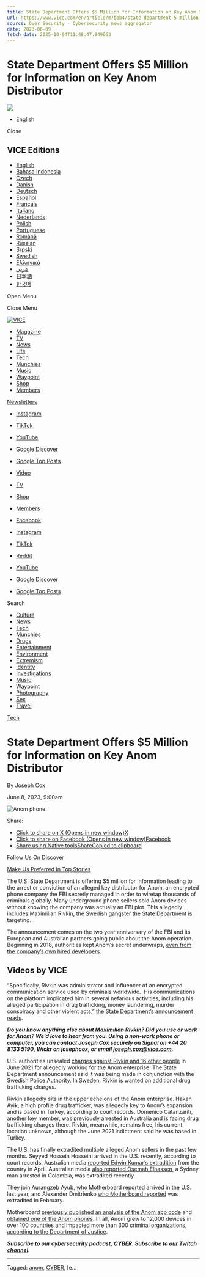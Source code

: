 ```yaml
---
title: State Department Offers $5 Million for Information on Key Anom Distributor
url: https://www.vice.com/en/article/m7bbb4/state-department-5-million-reward-maximilian-rivkin
source: Over Security - Cybersecurity news aggregator
date: 2023-06-09
fetch_date: 2025-10-04T11:48:47.949663
---
```


# State Department Offers $5 Million for Information on Key Anom Distributor

![](https://px.ads.linkedin.com/collect/?pid=7004554&fmt=gif)

+ English

Close

## VICE Editions

* [English](https://www.vice.com/en)
* [Bahasa Indonesia](https://www.vice.com/id)
* [Czech](https://www.vice.com/cs)
* [Danish](https://www.vice.com/da)
* [Deutsch](https://www.vice.com/de)
* [Español](https://www.vice.com/es)
* [Français](https://www.vice.com/fr)
* [Italiano](https://www.vice.com/it)
* [Nederlands](https://www.vice.com/nl)
* [Polish](https://www.vice.com/pl)
* [Portuguese](https://www.vice.com/pt)
* [Română](https://www.vice.com/ro)
* [Russian](https://www.vice.com/ru)
* [Srpski](https://www.vice.com/sr)
* [Swedish](https://www.vice.com/sv)
* [Ελληνικά](https://www.vice.com/el)
* [عربي](https://www.vice.com/ar)
* [日本語](https://www.vice.com/ja)
* [한국어](https://www.vice.com/ko)

Open Menu

Close Menu

[![VICE](https://www.vice.com/wp-content/uploads/sites/2/2024/06/vice-logo_white@2x.png)](https://www.vice.com/en)

* [Magazine](https://www.vice.com/en/article/vice-magazine-is-coming-back/)
* [TV](https://www.vicetv.com/en_us)
* [News](https://www.vice.com/en/category/news/)
* [Life](https://www.vice.com/en/category/life/)
* [Tech](/en/section/tech/)
* [Munchies](/en/section/munchies/)
* [Music](/en/section/music)
* [Waypoint](/en/section/waypoint/)
* [Shop](https://vice-shop.com/)
* [Members](https://www.vice.com/en/section/membership/)

[Newsletters](https://vice.beehiiv.com/subscribe)

* [Instagram](https://www.instagram.com/vice)
* [TikTok](https://www.tiktok.com/%40vice)
* [YouTube](https://www.youtube.com/user/vice)
* [Google Discover](https://profile.google.com/cp/CgkvbS8wMzR2Zmg)
* [Google Top Posts](https://www.google.com/preferences/source?q=vice.com)

* [Video](https://video.vice.com)
* [TV](https://www.vicetv.com/en_us)
* [Shop](https://vice-shop.com/)
* [Members](https://www.vice.com/en/section/membership/)

* [Facebook](https://www.facebook.com/vice)
* [Instagram](https://www.instagram.com/vice)
* [TikTok](https://www.tiktok.com/%40vice)
* [Reddit](https://www.reddit.com/user/vice)
* [YouTube](https://www.youtube.com/user/vice)
* [Google Discover](https://profile.google.com/cp/CgkvbS8wMzR2Zmg)
* [Google Top Posts](https://www.google.com/preferences/source?q=vice.com)

Search

* [Culture](/en/section/life/)
* [News](/en/section/news/)
* [Tech](/en/section/tech/)
* [Munchies](/en/section/munchies/)
* [Drugs](/en/tag/drugs/)
* [Entertainment](/en/tag/entertainment/)
* [Environment](/en/tag/environment/)
* [Extremism](/en/tag/extremism)
* [Identity](/en/tag/identity)
* [Investigations](/en/tag/investigations)
* [Music](/en/section/music/)
* [Waypoint](/en/section/waypoint/)
* [Photography](/en/tag/photography)
* [Sex](/en/tag/sex)
* [Travel](/en/tag/travel)

[Tech](https://www.vice.com/en/category/tech/)

# State Department Offers $5 Million for Information on Key Anom Distributor

By [Joseph Cox](https://www.vice.com/en/contributor/joseph-cox/ "Posts by Joseph Cox")

June 8, 2023, 9:00am

![Anom phone](https://www.vice.com/wp-content/uploads/sites/2/2023/06/1686171745329-anom-phone.jpeg?w=1024)

Share:

* [Click to share on X (Opens in new window)X](https://www.vice.com/en/article/state-department-5-million-reward-maximilian-rivkin/?share=x&nb=1)
* [Click to share on Facebook (Opens in new window)Facebook](https://www.vice.com/en/article/state-department-5-million-reward-maximilian-rivkin/?share=facebook&nb=1)
* [Share using Native toolsShareCopied to clipboard](https://www.vice.com/en/article/state-department-5-million-reward-maximilian-rivkin/)

[Follow Us On Discover](https://profile.google.com/cp/CgkvbS8wMzR2Zmg)

[Make Us Preferred In Top Stories](https://www.google.com/preferences/source?q=vice.com)

The U.S. State Department is offering $5 million for information leading to the arrest or conviction of an alleged key distributor for Anom, an encrypted phone company the FBI secretly managed in order to wiretap thousands of criminals globally. Many underground phone sellers sold Anom devices without knowing the company was actually an FBI plot. This allegedly includes Maximilian Rivkin, the Swedish gangster the State Department is targeting.

The announcement comes on the two year anniversary of the FBI and its European and Australian partners going public about the Anom operation. Beginning in 2018, authorities kept Anom’s secret underwraps, [even from the company’s own hired developers](https://www.vice.com/en/article/n7nnmg/inside-anom-video-operation-trojan-shield-ironside).

## Videos by VICE

“Specifically, Rivkin was administrator and influencer of an encrypted communication service used by criminals worldwide.  His communications on the platform implicated him in several nefarious activities, including his alleged participation in drug trafficking, money laundering, murder conspiracy and other violent acts,” [the State Department’s announcement reads](https://www.state.gov/u-s-department-of-state-announces-a-reward-offer-for-swedish-transnational-criminal/).

***Do you know anything else about Maximilian Rivkin? Did you use or work for Anom? We’d love to hear from you. Using a non-work phone or computer, you can contact Joseph Cox securely on Signal on +44 20 8133 5190, Wickr on josephcox, or email joseph.cox@vice.com.***

U.S. authorities unsealed [charges against Rivkin and 16 other people](https://www.vice.com/en/article/y3d3dx/doj-charges-anom-influencers-fake-honeypot-company) in June 2021 for allegedly working for the Anom enterprise. The State Department announcement said it was being made in conjunction with the Swedish Police Authority. In Sweden, Rivkin is wanted on additional drug trafficking charges.

Rivkin allegedly sits in the upper echelons of the Anom enterprise. Hakan Ayik, a high profile drug trafficker, was allegedly key to Anom’s expansion and is based in Turkey, according to court records. Domenico Catanzariti, another key member, was previously arrested in Australia and is facing drug trafficking charges there. Rivkin, meanwhile, remains free, his current location unknown, although the June 2021 indictment said he was based in Turkey.

The U.S. has finally extradited multiple alleged Anom sellers in the past few months. Seyyed Hossein Hosseini arrived in the U.S. recently, according to court records. Australian media [reported Edwin Kumar’s extradition](https://www.theaustralian.com.au/nation/sydney-man-edwin-harmendra-kumar-extradited-to-the-us-to-face-an0m-racketeering-charges/news-story/b785da85dc2b6be2b37012ad17a37b48) from the country in April. Australian media [also reported Osemah Elhassen](https://www.dailytelegraph.com.au/truecrimeaustralia/police-courts-nsw/sydney-man-osameh-elhassen-extradited-from-colombia-to-the-us-on-an0m-charges/news-story/1df1f3a85fd7031d3eb945fe654d9c3e), a Sydney man arrested in Colombia, was extradited recently.

They join Aurangzeb Ayub, [who Motherboard reported](https://www.vice.com/en/article/n7nyy8/us-extradites-anom-an0m-phone-seller-ayub) arrived in the U.S. last year, and Alexander Dmitrienko [who Motherboard reported](https://www.vice.com/en/article/88qzjk/anom-top-seller-alexander-dmitrienko-flown-to-us) was extradited in February.

Motherboard [previously published an analysis of the Anom app code](https://www.vice.com/en/article/v7veg8/anom-app-source-code-operation-trojan-shield-an0m) and [obtained one of the Anom phones](https://www.vice.com/en/article/n7b4gg/anom-phone-arcaneos-fbi-backdoor). In all, Anom grew to 12,000 devices in over 100 countries and impacted more than 300 criminal organizations, [according to the Department of Justice](https://www.justice.gov/usao-sdca/pr/fbi-s-encrypted-phone-platform-infiltrated-hundreds-criminal-syndicates-result-massive).

***Subscribe to our cybersecurity podcast, [CYBER](https://itunes.apple.com/gb/podcast/cyber/id1441708044?mt=2). Subscribe to [our Twitch channel](https://m.twitch.tv/vice).***

---

Tagged:
[anom](https://www.vice.com/en/tag/anom/), [CYBER](https://www.vice.com/en/tag/cyber/), [e...